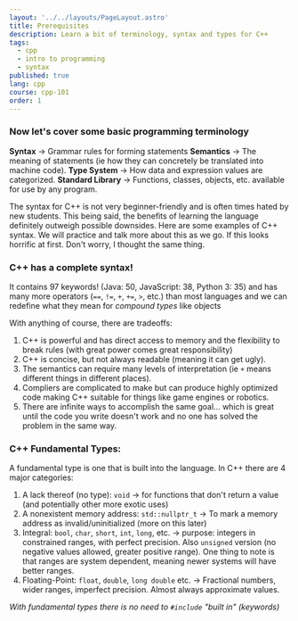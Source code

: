 ```yaml
---
layout: '../../layouts/PageLayout.astro'
title: Prerequisites
description: Learn a bit of terminology, syntax and types for C++
tags:
  - cpp
  - intro to programming
  - syntax
published: true
lang: cpp
course: cpp-101
order: 1
---
```

### Now let's cover some basic programming terminology
**Syntax** -> Grammar rules for forming statements
**Semantics** -> The meaning of statements (ie how they can concretely be translated into machine code).
**Type System** -> How data and expression values are categorized.
**Standard Library** -> Functions, classes, objects, etc. available for use by any program.

The syntax for C++ is not very beginner-friendly and is often times hated by new students. This being said, the benefits of learning the language definitely outweigh possible downsides. Here are some examples of C++ syntax. We will practice and talk more about this as we go. If this looks horrific at first. Don't worry, I thought the same thing.
### C++ has a complete syntax!
It contains 97 keywords! (Java: 50, JavaScript: 38, Python 3: 35) and has many more operators (`==`, `!=`, `+`, `+=`, `>`, etc.) than most languages and we can redefine what they mean for _compound types_ like objects

With anything of course, there are tradeoffs:
1. C++ is powerful and has direct access to memory and the flexibility to break rules (with great power comes great responsibility)
2. C++ is concise, but not always readable (meaning it can get ugly).
3. The semantics can require many levels of interpretation (ie `+` means different things in different places).
4. Compliers are complicated to make but can produce highly optimized code making C++ suitable for things like game engines or robotics.
5. There are infinite ways to accomplish the same goal... which is great until the code you write doesn't work and no one has solved the problem in the same way.

### C++ Fundamental Types:
A fundamental type is one that is built into the language. In C++ there are 4 major categories:
1. A lack thereof (no type): `void` -> for functions that don't return a value (and potentially other more exotic uses)
2. A nonexistent memory address: `std::nullptr_t` -> To mark a memory address as invalid/uninitialized (more on this later)
3. Integral: `bool`, `char`, `short`, `int`, `long`, etc. -> purpose: integers in constrained ranges, with perfect precision. Also `unsigned` version (no negative values allowed, greater positive range). One thing to note is that ranges are system dependent, meaning newer systems will have better ranges.
4. Floating-Point: `float`, `double`, `long double` etc. -> Fractional numbers, wider ranges, imperfect precision. Almost always approximate values.

_With fundamental types there is no need to `#include` "built in" (keywords)_
